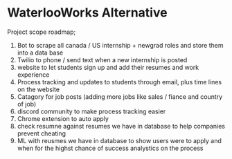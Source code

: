 # WaterlooWorks Alternative


Project scope roadmap; 

1. Bot to scrape all canada / US internship + newgrad roles and store them into a data base
2. Twilio to phone / send text when a new internship is posted
3. website to let students sign up and add their resumes and work experience 
4. Process tracking and updates to students through email, plus time lines on the website
5. Catagory for job posts (adding more jobs like sales / fiance and country of job)
6. discord community to make process tracking easier 
7. Chrome extension to auto apply 
8. check resumne against resumes we have in database to help companies prevent cheating 
9. ML with reusmes we have in database to show users were to apply and when for the highst chance of success analystics on the process
